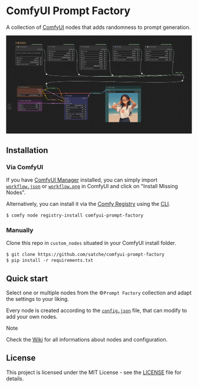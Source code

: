 # ComfyUI Prompt Factory

A collection of [ComfyUI](https://github.com/comfyanonymous/ComfyUI) nodes that adds randomness to prompt generation.

![Prompt Factory Workflow](workflow.png)

## Installation

### Via ComfyUI

If you have [ComfyUI Manager](https://github.com/ltdrdata/ComfyUI-Manager) installed, you can simply import [`workflow.json`](workflow.json) or [`workflow.png`](workflow.png) in ComfyUI and click on "Install Missing Nodes".

Alternatively, you can install it via the [Comfy Registry](https://registry.comfy.org/publishers/satche/nodes/comfyui-prompt-factory) using the [CLI](https://docs.comfy.org/comfy-cli/getting-started#install-cli).

```shell
$ comfy node registry-install comfyui-prompt-factory
```

### Manually

Clone this repo in `custom_nodes` situated in your ComfyUI install folder.

```shell
$ git clone https://github.com/satche/comfyui-prompt-factory
$ pip install -r requirements.txt
```

## Quick start

Select one or multiple nodes from the ⚙️`Prompt Factory` collection and adapt the settings to your liking.

Every node is created according to the [`config.json`](config.json) file, that can modify to add your own nodes.

> [!NOTE]
> Check the [Wiki](https://github.com/satche/comfyui-prompt-factory/wiki) for all informations about nodes and configuration.

## License

This project is licensed under the MIT License - see the [LICENSE](LICENSE) file for details.
